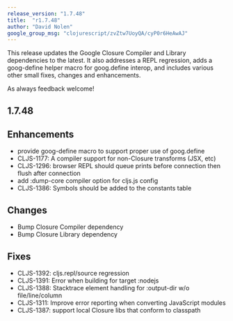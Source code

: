 ```yaml
---
release_version: "1.7.48"
title:  "r1.7.48"
author: "David Nolen"
google_group_msg: "clojurescript/zvZtw7UoyQA/cyP0r6HeAwAJ"
---
```


This release updates the Google Closure Compiler and Library
dependencies to the latest. It also addresses a REPL regression, adds
a goog-define helper macro for goog.define interop, and includes
various other small fixes, changes and enhancements.

As always feedback welcome!

## 1.7.48

## Enhancements
* provide goog-define macro to support proper use of goog.define
* CLJS-1177: A compiler support for non-Closure transforms (JSX, etc)
* CLJS-1296: browser REPL should queue prints before connection then flush after connection
* add :dump-core compiler option for cljs.js config
* CLJS-1386: Symbols should be added to the constants table

## Changes
* Bump Closure Compiler dependency
* Bump Closure Library dependency

## Fixes
* CLJS-1392: cljs.repl/source regression
* CLJS-1391: Error when building for target :nodejs
* CLJS-1388: Stacktrace element handling for :output-dir w/o file/line/column
* CLJS-1311: Improve error reporting when converting JavaScript modules
* CLJS-1387: support local Closure libs that conform to classpath
